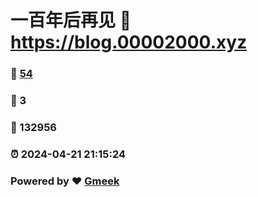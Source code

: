 # 一百年后再见 :link: https://blog.00002000.xyz 
### :page_facing_up: [54](https://blog.00002000.xyz/tag.html) 
### :speech_balloon: 3 
### :hibiscus: 132956 
### :alarm_clock: 2024-04-21 21:15:24 
### Powered by :heart: [Gmeek](https://github.com/Meekdai/Gmeek)
